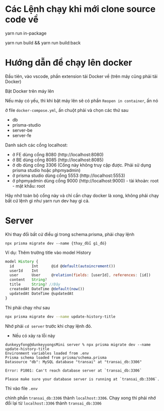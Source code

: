 # Các Lệnh chạy khi mới clone source code về

yarn run in-package

yarn run build && yarn run build:back

# Hướng dẫn để chạy lên docker

Đầu tiên, vào vscode, phần extension tải Docker về (trên máy cũng phải tải Docker)

Bật Docker trên máy lên

Nếu máy có yếu, thì khi bật máy lên sẽ có phần `Reopen in container`, ấn nó

ở file `docker-compose.yml`, ấn chuột phải và chọn các thứ sau

- db
- prisma-studio
- server-be
- server-fe

Danh sách các cổng localhost:

- ở FE dùng cổng 8080 (http://localhost:8080)
- ở BE dùng cổng 8085 (http://localhost:8085)
- ở db dùng cổng 3306 (Cổng này không truy cập được. Phải sử dụng prisma studio hoặc phpmyadmin)
- ở prisma studio dùng cổng 5553 (http://localhost:5553)
- ở phpmyadmin dùng cổng 9000 (http://localhost:9000) - tài khoản: root - mật khẩu: root

Hãy nhớ toàn bộ cổng này và chỉ cần chạy docker là xong, không phải chạy bất cứ lệnh gì như yarn run dev hay gì cả.

# Server

Khi thay đổi bất cứ điều gì trong schema.prisma, phải chạy lệnh

```
npx prisma migrate dev --name {thay_đổi gì_đó}
```

Ví dụ: Thêm trường title vào model History

```js
model History {
  id        Int      @id @default(autoincrement())
  userId    Int
  user      User     @relation(fields: [userId], references: [id])
  content   String?
  title     String? //Đây
  createdAt DateTime @default(now())
  updatedAt DateTime @updatedAt
}
```

Thì phải chạy như sau

```bash
npx prisma migrate dev --name update-history-title
```

Nhớ phải `cd server` trước khi chạy lệnh đó.

- Nếu có xảy ra lỗi này

```
dunkeyyfong@dunkeyyongsMini server % npx prisma migrate dev --name update-history-title
Environment variables loaded from .env
Prisma schema loaded from prisma/schema.prisma
Datasource "db": MySQL database "transai" at "transai_db:3306"

Error: P1001: Can't reach database server at `transai_db:3306`

Please make sure your database server is running at `transai_db:3306`.
```

Thì vào file `.env`

chỉnh phần `transai_db:3306` thành `localhost:3306`. Chạy xong thì phải nhớ đổi lại từ `localhost:3306` thành `transai_db:3306`
